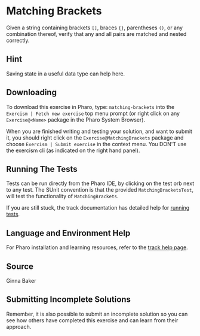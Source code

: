 # Matching Brackets

Given a string containing brackets `[]`, braces `{}`, parentheses `()`,
or any combination thereof, verify that any and all pairs are matched
and nested correctly.


## Hint

Saving state in a useful data type can help here.


## Downloading

To download this exercise in Pharo, type: `matching-brackets` into the `Exercism | Fetch new exercise` top menu prompt (or right click on any `Exercise@<Name>` package in the Pharo System Browser).

When you are finished writing and testing your solution, and want to submit it, you should right click on the `Exercise@MatchingBrackets` package and choose `Exercism | Submit exercise` in the context menu. You DON'T use the exercism cli (as indicated on the right hand panel).

## Running The Tests

Tests can be run directly from the Pharo IDE, by clicking on the test orb next to any test.
The SUnit convention is that the provided `MatchingBracketsTest`, will test the functionality of `MatchingBrackets`.

If you are still stuck, the track documentation has detailed help for [running tests](https://exercism.io/tracks/pharo/tests).

## Language and Environment Help

For Pharo installation and learning resources, refer to the [track help page](https://exercism.io/tracks/pharo/learning).


## Source

Ginna Baker


## Submitting Incomplete Solutions

Remember, it is also possible to submit an incomplete solution so you can see how others have completed this exercise and can learn from their approach.
